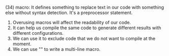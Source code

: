 
(34) macro: It defines something to replace text in our code with something else without syntax detection. It's a preprocessor statement.
   1) Overusing macros will affect the readability of our code.
   2) It can help us compile the same code to generate different results with different configurations.
   3) We can use it to exclude code that we do not want to compile at the moment.
   4) We can use "" to write a multi-line macro.
